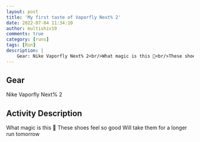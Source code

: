 ```yaml
---
layout: post
title: 'My first taste of Vaporfly Next% 2'
date: 2022-07-04 11:34:10
author: multishiv19
comments: true
category: [runs]
tags: [Run]
description: |
    Gear: Nike Vaporfly Next% 2<br/>What magic is this 🤯<br/>These shoes feel so good<br/>Will take them for a longer run tomorrow 
---
```


## Gear
Nike Vaporfly Next% 2

## Activity Description
What magic is this 🤯
These shoes feel so good
Will take them for a longer run tomorrow 


<div width='100%' class='strava-embed-placeholder' data-embed-type='activity' data-embed-id='7411384125'></div>
<script src='https://strava-embeds.com/embed.js'></script>
